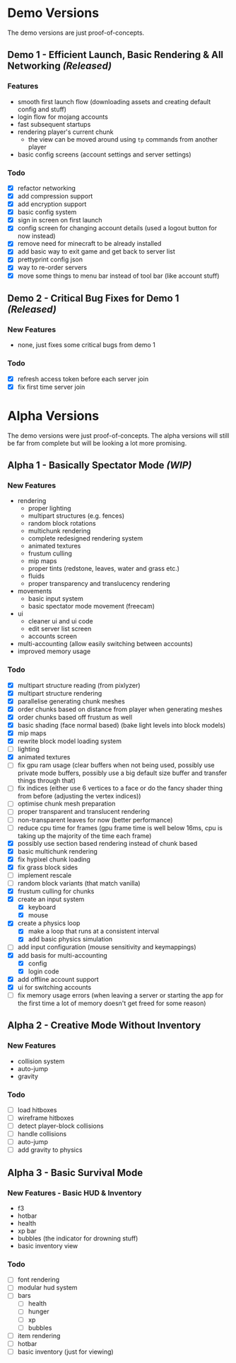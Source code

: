 # Demo Versions

The demo versions are just proof-of-concepts.

## Demo 1 - Efficient Launch, Basic Rendering & All Networking *(Released)*

### Features

- smooth first launch flow (downloading assets and creating default config and stuff)
- login flow for mojang accounts
- fast subsequent startups
- rendering player's current chunk
  - the view can be moved around using ```tp``` commands from another player
- basic config screens (account settings and server settings)

### Todo

- [x] refactor networking
- [x] add compression support
- [x] add encryption support
- [x] basic config system
- [x] sign in screen on first launch
- [x] config screen for changing account details (used a logout button for now instead)
- [x] remove need for minecraft to be already installed
- [x] add basic way to exit game and get back to server list
- [x] prettyprint config json
- [x] way to re-order servers
- [x] move some things to menu bar instead of tool bar (like account stuff)

## Demo 2 - Critical Bug Fixes for Demo 1 *(Released)*

### New Features

- none, just fixes some critical bugs from demo 1

### Todo

- [x] refresh access token before each server join
- [x] fix first time server join

# Alpha Versions

The demo versions were just proof-of-concepts. The alpha versions will still be far from complete but will be looking a lot more promising.

## Alpha 1 - Basically Spectator Mode *(WIP)*

### New Features

- rendering
  - proper lighting
  - multipart structures (e.g. fences)
  - random block rotations
  - multichunk rendering
  - complete redesigned rendering system
  - animated textures
  - frustum culling
  - mip maps
  - proper tints (redstone, leaves, water and grass etc.)
  - fluids
  - proper transparency and translucency rendering
- movements
  - basic input system
  - basic spectator mode movement (freecam)
- ui
  - cleaner ui and ui code
  - edit server list screen
  - accounts screen
- multi-accounting (allow easily switching between accounts)
- improved memory usage

### Todo

- [x] multipart structure reading (from pixlyzer)
- [x] multipart structure rendering
- [x] parallelise generating chunk meshes
- [x] order chunks based on distance from player when generating meshes
- [x] order chunks based off frustum as well
- [x] basic shading (face normal based) (bake light levels into block models)
- [x] mip maps
- [x] rewrite block model loading system
- [ ] lighting
- [x] animated textures
- [ ] fix gpu ram usage (clear buffers when not being used, possibly use private mode buffers, possibly use a big default size buffer and transfer things through that)
- [ ] fix indices (either use 6 vertices to a face or do the fancy shader thing from before (adjusting the vertex indices))
- [ ] optimise chunk mesh preparation
- [ ] proper transparent and translucent rendering
- [ ] non-transparent leaves for now (better performance)
- [ ] reduce cpu time for frames (gpu frame time is well below 16ms, cpu is taking up the majority of the time each frame)
- [x] possibly use section based rendering instead of chunk based
- [x] basic multichunk rendering
- [x] fix hypixel chunk loading
- [x] fix grass block sides
- [ ] implement rescale
- [ ] random block variants (that match vanilla)
- [x] frustum culling for chunks
- [x] create an input system
  - [x] keyboard
  - [x] mouse
- [x] create a physics loop
  - [x] make a loop that runs at a consistent interval
  - [x] add basic physics simulation
- [ ] add input configuration (mouse sensitivity and keymappings)
- [x] add basis for multi-accounting
  - [x] config
  - [x] login code
- [x] add offline account support
- [x] ui for switching accounts
- [ ] fix memory usage errors (when leaving a server or starting the app for the first time a lot of memory doesn't get freed for some reason)

## Alpha 2 - Creative Mode Without Inventory

### New Features

- collision system
- auto-jump
- gravity

### Todo

- [ ] load hitboxes
- [ ] wireframe hitboxes
- [ ] detect player-block collisions
- [ ] handle collisions
- [ ] auto-jump
- [ ] add gravity to physics

## Alpha 3 - Basic Survival Mode

### New Features - Basic HUD & Inventory

- f3
- hotbar
- health
- xp bar
- bubbles (the indicator for drowning stuff)
- basic inventory view

### Todo

- [ ] font rendering
- [ ] modular hud system
- [ ] bars
  - [ ] health
  - [ ] hunger
  - [ ] xp
  - [ ] bubbles
- [ ] item rendering
- [ ] hotbar
- [ ] basic inventory (just for viewing)